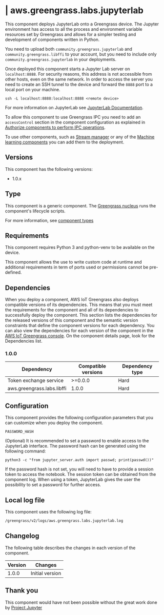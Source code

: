 # | aws.greengrass.labs.jupyterlab

This component deploys JupyterLab onto a Greengrass device. The Jupyter environment has access to all the process and environment variable resources set by Greengrass and allows for a simpler testing and development of components written in Python.

You need to upload both `community.greengrass.jupyterlab` and `community.greengrass.libffi` to your account, but you need to include only `community.greengrass.jupyterlab` in your deployments.

Once deployed this component starts a Jupyter Lab server on `localhost:8888`. For security reasons, this address is not accessible from other hosts, even on the same network. In order to access the server you need to create an SSH tunnel to the device and forward the `8888` port to a local port on your machine.

`ssh -L localhost:8888:localhost:8888 <remote device>`

For more information on JupyterLab see [JupyterLab Documentation](https://jupyterlab.readthedocs.io/en/stable/).

To allow this component to use Greengrass IPC you need to add an `accessControl` section in the component configuration as explained in [Authorize components to perform IPC operations](https://docs.aws.amazon.com/greengrass/v2/developerguide/interprocess-communication.html#ipc-authorization-policies).

To use other components, such as [Stream manager](https://docs.aws.amazon.com/greengrass/v2/developerguide/stream-manager-component.html) or any of the [Machine learning components](https://docs.aws.amazon.com/greengrass/v2/developerguide/machine-learning-components.html) you can add them to the deployment. 


## Versions
This component has the following versions:

* 1.0.x

## Type

This component is a generic component. The [Greengrass nucleus](https://docs.aws.amazon.com/greengrass/v2/developerguide/greengrass-nucleus-component.html) runs the component's lifecycle scripts.

For more information, see [component types](https://docs.aws.amazon.com/greengrass/v2/developerguide/manage-components.html#component-types)


## Requirements

This component requires Python 3 and python-venv to be available on the device. 

This component allows the use to write custom code at runtime and additional requirements in term of ports used or permissions cannot be pre-defined.

## Dependencies

When you deploy a component, AWS IoT Greengrass also deploys compatible versions of its dependencies. This means that you must meet the requirements for the component and all of its dependencies to successfully deploy the component. This section lists the dependencies for the released versions of this component and the semantic version constraints that define the component versions for each dependency. You can also view the dependencies for each version of the component in the [AWS IoT Greengrass console](https://console.aws.amazon.com/greengrass). On the component details page, look for the Dependencies list.

### 1.0.0

| Dependency | Compatible versions | Dependency type |
|---|---|---|
| Token exchange service | >=0.0.0 | Hard |
| aws.greengrass.labs.libffi | 1.0.0 | Hard |

## Configuration

This component provides the following configuration parameters that you can customize when you deploy the component.

`PASSWORD_HASH`

(Optional) It is recommended to set a password to enable access to the JupyterLab interface. The password hash can be generated using the following command:

`python3 -c "from jupyter_server.auth import passwd; print(passwd())"`

If the password hash is not set, you will need to have to provide a session token to access the notebook. The session token can be obtained from the component log. When using a token, JupyterLab gives the user the possibility to set a password for further access.

## Local log file

This component uses the following log file:

```bash
/greengrass/v2/logs/aws.greengrass.labs.jupyterlab.log
```


## Changelog

The following table describes the changes in each version of the component.

| Version | Changes |
|---|---|
| 1.0.0 | Initial version |


## Thank you

This component would have not been possible without the great work done by [Project Jupyter](https://jupyter.org/)
